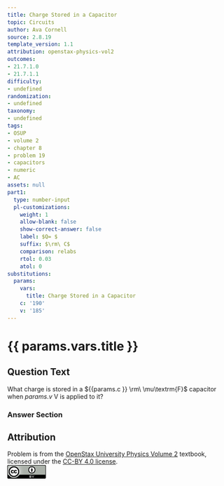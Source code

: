 ```yaml
---
title: Charge Stored in a Capacitor
topic: Circuits
author: Ava Cornell
source: 2.8.19
template_version: 1.1
attribution: openstax-physics-vol2
outcomes:
- 21.7.1.0
- 21.7.1.1
difficulty:
- undefined
randomization:
- undefined
taxonomy:
- undefined
tags:
- OSUP
- volume 2
- chapter 8
- problem 19
- capacitors
- numeric
- AC
assets: null
part1:
  type: number-input
  pl-customizations:
    weight: 1
    allow-blank: false
    show-correct-answer: false
    label: $Q= $
    suffix: $\rm\ C$
    comparison: relabs
    rtol: 0.03
    atol: 0
substitutions:
  params:
    vars:
      title: Charge Stored in a Capacitor
    c: '190'
    v: '185'
---
```

# {{ params.vars.title }}

## Question Text

What charge is stored in a ${{params.c }} \rm\ \mu\textrm{F}$ capacitor when ${{params.v }}\textrm{ V}$ is applied to it?

### Answer Section

## Attribution

Problem is from the [OpenStax University Physics Volume 2](https://openstax.org/details/books/university-physics-volume-2) textbook, licensed under the [CC-BY 4.0 license](https://creativecommons.org/licenses/by/4.0/).<br>![Image representing the Creative Commons 4.0 BY license.](https://raw.githubusercontent.com/firasm/bits/master/by.png)